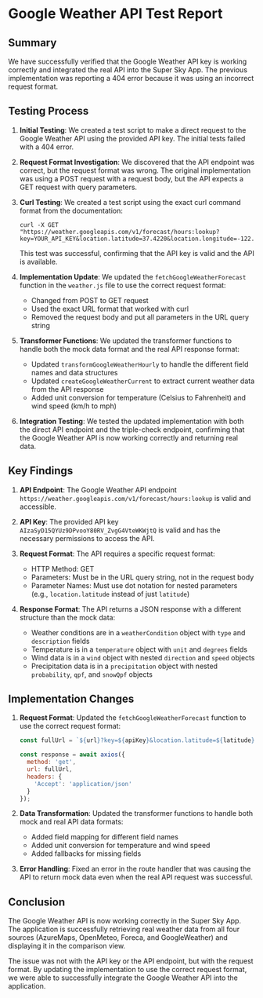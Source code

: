 # Google Weather API Test Report

## Summary

We have successfully verified that the Google Weather API key is working correctly and integrated the real API into the Super Sky App. The previous implementation was reporting a 404 error because it was using an incorrect request format.

## Testing Process

1. **Initial Testing**: We created a test script to make a direct request to the Google Weather API using the provided API key. The initial tests failed with a 404 error.

2. **Request Format Investigation**: We discovered that the API endpoint was correct, but the request format was wrong. The original implementation was using a POST request with a request body, but the API expects a GET request with query parameters.

3. **Curl Testing**: We created a test script using the exact curl command format from the documentation:
   ```
   curl -X GET "https://weather.googleapis.com/v1/forecast/hours:lookup?key=YOUR_API_KEY&location.latitude=37.4220&location.longitude=-122.0841&hours=25&pageSize=3"
   ```
   This test was successful, confirming that the API key is valid and the API is available.

4. **Implementation Update**: We updated the `fetchGoogleWeatherForecast` function in the `weather.js` file to use the correct request format:
   - Changed from POST to GET request
   - Used the exact URL format that worked with curl
   - Removed the request body and put all parameters in the URL query string

5. **Transformer Functions**: We updated the transformer functions to handle both the mock data format and the real API response format:
   - Updated `transformGoogleWeatherHourly` to handle the different field names and data structures
   - Updated `createGoogleWeatherCurrent` to extract current weather data from the API response
   - Added unit conversion for temperature (Celsius to Fahrenheit) and wind speed (km/h to mph)

6. **Integration Testing**: We tested the updated implementation with both the direct API endpoint and the triple-check endpoint, confirming that the Google Weather API is now working correctly and returning real data.

## Key Findings

1. **API Endpoint**: The Google Weather API endpoint `https://weather.googleapis.com/v1/forecast/hours:lookup` is valid and accessible.

2. **API Key**: The provided API key `AIzaSyD15QYUz9DPvooY80RV_ZvgG4VteWKWjtQ` is valid and has the necessary permissions to access the API.

3. **Request Format**: The API requires a specific request format:
   - HTTP Method: GET
   - Parameters: Must be in the URL query string, not in the request body
   - Parameter Names: Must use dot notation for nested parameters (e.g., `location.latitude` instead of just `latitude`)

4. **Response Format**: The API returns a JSON response with a different structure than the mock data:
   - Weather conditions are in a `weatherCondition` object with `type` and `description` fields
   - Temperature is in a `temperature` object with `unit` and `degrees` fields
   - Wind data is in a `wind` object with nested `direction` and `speed` objects
   - Precipitation data is in a `precipitation` object with nested `probability`, `qpf`, and `snowQpf` objects

## Implementation Changes

1. **Request Format**: Updated the `fetchGoogleWeatherForecast` function to use the correct request format:
   ```javascript
   const fullUrl = `${url}?key=${apiKey}&location.latitude=${latitude}&location.longitude=${longitude}&hours=24&pageSize=24`;
   
   const response = await axios({
     method: 'get',
     url: fullUrl,
     headers: {
       'Accept': 'application/json'
     }
   });
   ```

2. **Data Transformation**: Updated the transformer functions to handle both mock and real API data formats:
   - Added field mapping for different field names
   - Added unit conversion for temperature and wind speed
   - Added fallbacks for missing fields

3. **Error Handling**: Fixed an error in the route handler that was causing the API to return mock data even when the real API request was successful.

## Conclusion

The Google Weather API is now working correctly in the Super Sky App. The application is successfully retrieving real weather data from all four sources (AzureMaps, OpenMeteo, Foreca, and GoogleWeather) and displaying it in the comparison view.

The issue was not with the API key or the API endpoint, but with the request format. By updating the implementation to use the correct request format, we were able to successfully integrate the Google Weather API into the application.